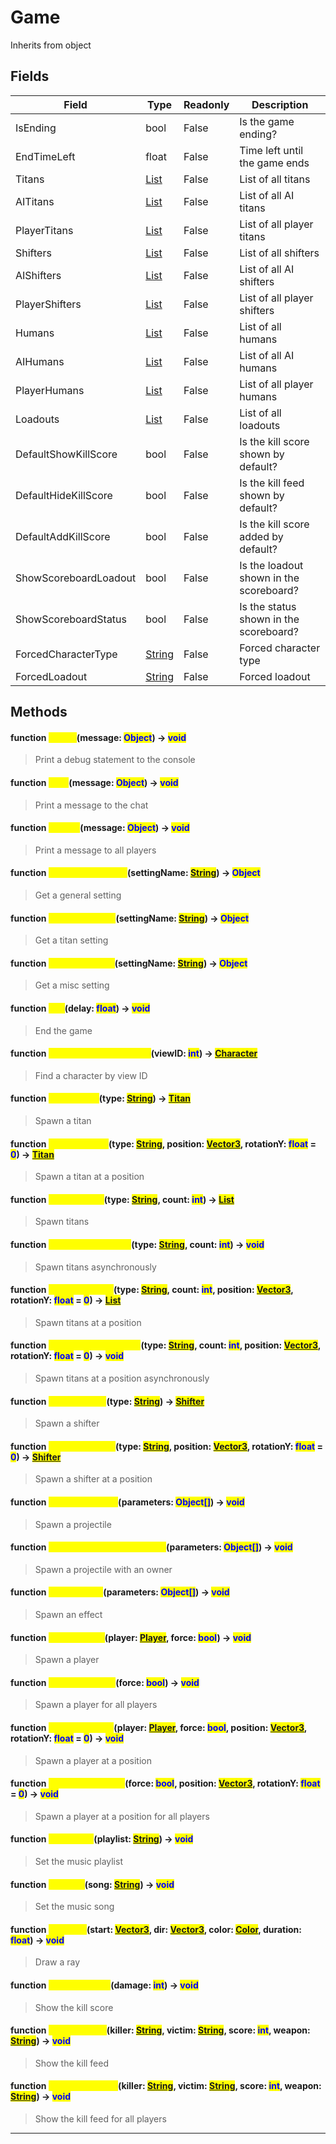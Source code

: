 # Game
Inherits from object
## Fields
|Field|Type|Readonly|Description|
|---|---|---|---|
|IsEnding|bool|False|Is the game ending?|
|EndTimeLeft|float|False|Time left until the game ends|
|Titans|[List](../objects/List.md)|False|List of all titans|
|AITitans|[List](../objects/List.md)|False|List of all AI titans|
|PlayerTitans|[List](../objects/List.md)|False|List of all player titans|
|Shifters|[List](../objects/List.md)|False|List of all shifters|
|AIShifters|[List](../objects/List.md)|False|List of all AI shifters|
|PlayerShifters|[List](../objects/List.md)|False|List of all player shifters|
|Humans|[List](../objects/List.md)|False|List of all humans|
|AIHumans|[List](../objects/List.md)|False|List of all AI humans|
|PlayerHumans|[List](../objects/List.md)|False|List of all player humans|
|Loadouts|[List](../objects/List.md)|False|List of all loadouts|
|DefaultShowKillScore|bool|False|Is the kill score shown by default?|
|DefaultHideKillScore|bool|False|Is the kill feed shown by default?|
|DefaultAddKillScore|bool|False|Is the kill score added by default?|
|ShowScoreboardLoadout|bool|False|Is the loadout shown in the scoreboard?|
|ShowScoreboardStatus|bool|False|Is the status shown in the scoreboard?|
|ForcedCharacterType|[String](../static/String.md)|False|Forced character type|
|ForcedLoadout|[String](../static/String.md)|False|Forced loadout|
## Methods
#### function <mark style="color:yellow;">Debug</mark>(message: <mark style="color:blue;">Object</mark>) -> <mark style="color:blue;">void</mark>
> Print a debug statement to the console

#### function <mark style="color:yellow;">Print</mark>(message: <mark style="color:blue;">Object</mark>) -> <mark style="color:blue;">void</mark>
> Print a message to the chat

#### function <mark style="color:yellow;">PrintAll</mark>(message: <mark style="color:blue;">Object</mark>) -> <mark style="color:blue;">void</mark>
> Print a message to all players

#### function <mark style="color:yellow;">GetGeneralSetting</mark>(settingName: <mark style="color:blue;">[String](../static/String.md)</mark>) -> <mark style="color:blue;">Object</mark>
> Get a general setting

#### function <mark style="color:yellow;">GetTitanSetting</mark>(settingName: <mark style="color:blue;">[String](../static/String.md)</mark>) -> <mark style="color:blue;">Object</mark>
> Get a titan setting

#### function <mark style="color:yellow;">GetMiscSetting</mark>(settingName: <mark style="color:blue;">[String](../static/String.md)</mark>) -> <mark style="color:blue;">Object</mark>
> Get a misc setting

#### function <mark style="color:yellow;">End</mark>(delay: <mark style="color:blue;">float</mark>) -> <mark style="color:blue;">void</mark>
> End the game

#### function <mark style="color:yellow;">FindCharacterByViewID</mark>(viewID: <mark style="color:blue;">int</mark>) -> <mark style="color:blue;">[Character](../objects/Character.md)</mark>
> Find a character by view ID

#### function <mark style="color:yellow;">SpawnTitan</mark>(type: <mark style="color:blue;">[String](../static/String.md)</mark>) -> <mark style="color:blue;">[Titan](../objects/Titan.md)</mark>
> Spawn a titan

#### function <mark style="color:yellow;">SpawnTitanAt</mark>(type: <mark style="color:blue;">[String](../static/String.md)</mark>, position: <mark style="color:blue;">[Vector3](../objects/Vector3.md)</mark>, rotationY: <mark style="color:blue;">float</mark> = <mark style="color:blue;">0</mark>) -> <mark style="color:blue;">[Titan](../objects/Titan.md)</mark>
> Spawn a titan at a position

#### function <mark style="color:yellow;">SpawnTitans</mark>(type: <mark style="color:blue;">[String](../static/String.md)</mark>, count: <mark style="color:blue;">int</mark>) -> <mark style="color:blue;">[List](../objects/List.md)</mark>
> Spawn titans

#### function <mark style="color:yellow;">SpawnTitansAsync</mark>(type: <mark style="color:blue;">[String](../static/String.md)</mark>, count: <mark style="color:blue;">int</mark>) -> <mark style="color:blue;">void</mark>
> Spawn titans asynchronously

#### function <mark style="color:yellow;">SpawnTitansAt</mark>(type: <mark style="color:blue;">[String](../static/String.md)</mark>, count: <mark style="color:blue;">int</mark>, position: <mark style="color:blue;">[Vector3](../objects/Vector3.md)</mark>, rotationY: <mark style="color:blue;">float</mark> = <mark style="color:blue;">0</mark>) -> <mark style="color:blue;">[List](../objects/List.md)</mark>
> Spawn titans at a position

#### function <mark style="color:yellow;">SpawnTitansAtAsync</mark>(type: <mark style="color:blue;">[String](../static/String.md)</mark>, count: <mark style="color:blue;">int</mark>, position: <mark style="color:blue;">[Vector3](../objects/Vector3.md)</mark>, rotationY: <mark style="color:blue;">float</mark> = <mark style="color:blue;">0</mark>) -> <mark style="color:blue;">void</mark>
> Spawn titans at a position asynchronously

#### function <mark style="color:yellow;">SpawnShifter</mark>(type: <mark style="color:blue;">[String](../static/String.md)</mark>) -> <mark style="color:blue;">[Shifter](../objects/Shifter.md)</mark>
> Spawn a shifter

#### function <mark style="color:yellow;">SpawnShifterAt</mark>(type: <mark style="color:blue;">[String](../static/String.md)</mark>, position: <mark style="color:blue;">[Vector3](../objects/Vector3.md)</mark>, rotationY: <mark style="color:blue;">float</mark> = <mark style="color:blue;">0</mark>) -> <mark style="color:blue;">[Shifter](../objects/Shifter.md)</mark>
> Spawn a shifter at a position

#### function <mark style="color:yellow;">SpawnProjectile</mark>(parameters: <mark style="color:blue;">Object[]</mark>) -> <mark style="color:blue;">void</mark>
> Spawn a projectile

#### function <mark style="color:yellow;">SpawnProjectileWithOwner</mark>(parameters: <mark style="color:blue;">Object[]</mark>) -> <mark style="color:blue;">void</mark>
> Spawn a projectile with an owner

#### function <mark style="color:yellow;">SpawnEffect</mark>(parameters: <mark style="color:blue;">Object[]</mark>) -> <mark style="color:blue;">void</mark>
> Spawn an effect

#### function <mark style="color:yellow;">SpawnPlayer</mark>(player: <mark style="color:blue;">[Player](../objects/Player.md)</mark>, force: <mark style="color:blue;">bool</mark>) -> <mark style="color:blue;">void</mark>
> Spawn a player

#### function <mark style="color:yellow;">SpawnPlayerAll</mark>(force: <mark style="color:blue;">bool</mark>) -> <mark style="color:blue;">void</mark>
> Spawn a player for all players

#### function <mark style="color:yellow;">SpawnPlayerAt</mark>(player: <mark style="color:blue;">[Player](../objects/Player.md)</mark>, force: <mark style="color:blue;">bool</mark>, position: <mark style="color:blue;">[Vector3](../objects/Vector3.md)</mark>, rotationY: <mark style="color:blue;">float</mark> = <mark style="color:blue;">0</mark>) -> <mark style="color:blue;">void</mark>
> Spawn a player at a position

#### function <mark style="color:yellow;">SpawnPlayerAtAll</mark>(force: <mark style="color:blue;">bool</mark>, position: <mark style="color:blue;">[Vector3](../objects/Vector3.md)</mark>, rotationY: <mark style="color:blue;">float</mark> = <mark style="color:blue;">0</mark>) -> <mark style="color:blue;">void</mark>
> Spawn a player at a position for all players

#### function <mark style="color:yellow;">SetPlaylist</mark>(playlist: <mark style="color:blue;">[String](../static/String.md)</mark>) -> <mark style="color:blue;">void</mark>
> Set the music playlist

#### function <mark style="color:yellow;">SetSong</mark>(song: <mark style="color:blue;">[String](../static/String.md)</mark>) -> <mark style="color:blue;">void</mark>
> Set the music song

#### function <mark style="color:yellow;">DrawRay</mark>(start: <mark style="color:blue;">[Vector3](../objects/Vector3.md)</mark>, dir: <mark style="color:blue;">[Vector3](../objects/Vector3.md)</mark>, color: <mark style="color:blue;">[Color](../objects/Color.md)</mark>, duration: <mark style="color:blue;">float</mark>) -> <mark style="color:blue;">void</mark>
> Draw a ray

#### function <mark style="color:yellow;">ShowKillScore</mark>(damage: <mark style="color:blue;">int</mark>) -> <mark style="color:blue;">void</mark>
> Show the kill score

#### function <mark style="color:yellow;">ShowKillFeed</mark>(killer: <mark style="color:blue;">[String](../static/String.md)</mark>, victim: <mark style="color:blue;">[String](../static/String.md)</mark>, score: <mark style="color:blue;">int</mark>, weapon: <mark style="color:blue;">[String](../static/String.md)</mark>) -> <mark style="color:blue;">void</mark>
> Show the kill feed

#### function <mark style="color:yellow;">ShowKillFeedAll</mark>(killer: <mark style="color:blue;">[String](../static/String.md)</mark>, victim: <mark style="color:blue;">[String](../static/String.md)</mark>, score: <mark style="color:blue;">int</mark>, weapon: <mark style="color:blue;">[String](../static/String.md)</mark>) -> <mark style="color:blue;">void</mark>
> Show the kill feed for all players


---

